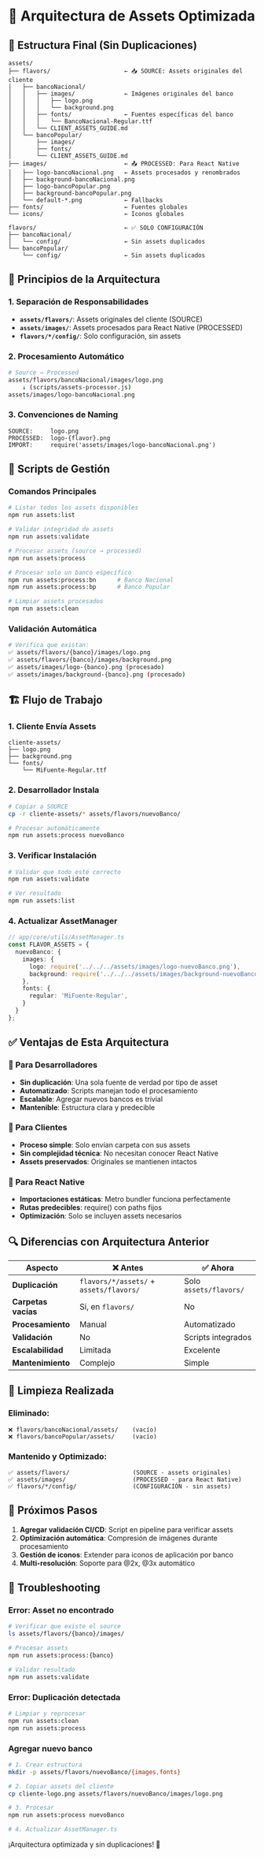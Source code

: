# 🎨 Arquitectura de Assets Optimizada

## 📁 **Estructura Final (Sin Duplicaciones)**

```
assets/
├── flavors/                     ← 📥 SOURCE: Assets originales del cliente
│   ├── bancoNacional/
│   │   ├── images/              ← Imágenes originales del banco
│   │   │   ├── logo.png
│   │   │   └── background.png
│   │   ├── fonts/               ← Fuentes específicas del banco
│   │   │   └── BancoNacional-Regular.ttf
│   │   └── CLIENT_ASSETS_GUIDE.md
│   └── bancoPopular/
│       ├── images/
│       ├── fonts/
│       └── CLIENT_ASSETS_GUIDE.md
├── images/                      ← 📤 PROCESSED: Para React Native
│   ├── logo-bancoNacional.png   ← Assets procesados y renombrados
│   ├── background-bancoNacional.png
│   ├── logo-bancoPopular.png
│   ├── background-bancoPopular.png
│   └── default-*.png            ← Fallbacks
├── fonts/                       ← Fuentes globales
└── icons/                       ← Iconos globales

flavors/                         ← ✅ SOLO CONFIGURACIÓN
├── bancoNacional/
│   └── config/                  ← Sin assets duplicados
└── bancoPopular/
    └── config/                  ← Sin assets duplicados
```

## 🎯 **Principios de la Arquitectura**

### **1. Separación de Responsabilidades**
- **`assets/flavors/`**: Assets originales del cliente (SOURCE)
- **`assets/images/`**: Assets procesados para React Native (PROCESSED)
- **`flavors/*/config/`**: Solo configuración, sin assets

### **2. Procesamiento Automático**
```bash
# Source → Processed
assets/flavors/bancoNacional/images/logo.png
    ↓ (scripts/assets-processor.js)
assets/images/logo-bancoNacional.png
```

### **3. Convenciones de Naming**
```
SOURCE:     logo.png
PROCESSED:  logo-{flavor}.png
IMPORT:     require('assets/images/logo-bancoNacional.png')
```

## 🔧 **Scripts de Gestión**

### **Comandos Principales**
```bash
# Listar todos los assets disponibles
npm run assets:list

# Validar integridad de assets
npm run assets:validate

# Procesar assets (source → processed)
npm run assets:process

# Procesar solo un banco específico
npm run assets:process:bn      # Banco Nacional
npm run assets:process:bp      # Banco Popular

# Limpiar assets procesados
npm run assets:clean
```

### **Validación Automática**
```bash
# Verifica que existan:
✅ assets/flavors/{banco}/images/logo.png
✅ assets/flavors/{banco}/images/background.png
✅ assets/images/logo-{banco}.png (procesado)
✅ assets/images/background-{banco}.png (procesado)
```

## 🏗️ **Flujo de Trabajo**

### **1. Cliente Envía Assets**
```
cliente-assets/
├── logo.png
├── background.png
└── fonts/
    └── MiFuente-Regular.ttf
```

### **2. Desarrollador Instala**
```bash
# Copiar a SOURCE
cp -r cliente-assets/* assets/flavors/nuevoBanco/

# Procesar automáticamente
npm run assets:process nuevoBanco
```

### **3. Verificar Instalación**
```bash
# Validar que todo esté correcto
npm run assets:validate

# Ver resultado
npm run assets:list
```

### **4. Actualizar AssetManager**
```typescript
// app/core/utils/AssetManager.ts
const FLAVOR_ASSETS = {
  nuevoBanco: {
    images: {
      logo: require('../../../assets/images/logo-nuevoBanco.png'),
      background: require('../../../assets/images/background-nuevoBanco.png'),
    },
    fonts: {
      regular: 'MiFuente-Regular',
    }
  }
};
```

## ✅ **Ventajas de Esta Arquitectura**

### **🚀 Para Desarrolladores**
- **Sin duplicación**: Una sola fuente de verdad por tipo de asset
- **Automatizado**: Scripts manejan todo el procesamiento
- **Escalable**: Agregar nuevos bancos es trivial
- **Mantenible**: Estructura clara y predecible

### **🏦 Para Clientes**
- **Proceso simple**: Solo envían carpeta con sus assets
- **Sin complejidad técnica**: No necesitan conocer React Native
- **Assets preservados**: Originales se mantienen intactos

### **📱 Para React Native**
- **Importaciones estáticas**: Metro bundler funciona perfectamente
- **Rutas predecibles**: require() con paths fijos
- **Optimización**: Solo se incluyen assets necesarios

## 🔍 **Diferencias con Arquitectura Anterior**

| Aspecto | ❌ Antes | ✅ Ahora |
|---------|----------|----------|
| **Duplicación** | `flavors/*/assets/` + `assets/flavors/` | Solo `assets/flavors/` |
| **Carpetas vacías** | Si, en `flavors/` | No |
| **Procesamiento** | Manual | Automatizado |
| **Validación** | No | Scripts integrados |
| **Escalabilidad** | Limitada | Excelente |
| **Mantenimiento** | Complejo | Simple |

## 🧹 **Limpieza Realizada**

### **Eliminado:**
```
❌ flavors/bancoNacional/assets/    (vacío)
❌ flavors/bancoPopular/assets/     (vacío)
```

### **Mantenido y Optimizado:**
```
✅ assets/flavors/                  (SOURCE - assets originales)
✅ assets/images/                   (PROCESSED - para React Native)
✅ flavors/*/config/                (CONFIGURACIÓN - sin assets)
```

## 🎯 **Próximos Pasos**

1. **Agregar validación CI/CD**: Script en pipeline para verificar assets
2. **Optimización automática**: Compresión de imágenes durante procesamiento
3. **Gestión de iconos**: Extender para iconos de aplicación por banco
4. **Multi-resolución**: Soporte para @2x, @3x automático

## 🔧 **Troubleshooting**

### **Error: Asset no encontrado**
```bash
# Verificar que existe el source
ls assets/flavors/{banco}/images/

# Procesar assets
npm run assets:process:{banco}

# Validar resultado
npm run assets:validate
```

### **Error: Duplicación detectada**
```bash
# Limpiar y reprocesar
npm run assets:clean
npm run assets:process
```

### **Agregar nuevo banco**
```bash
# 1. Crear estructura
mkdir -p assets/flavors/nuevoBanco/{images,fonts}

# 2. Copiar assets del cliente
cp cliente-logo.png assets/flavors/nuevoBanco/images/logo.png

# 3. Procesar
npm run assets:process nuevoBanco

# 4. Actualizar AssetManager.ts
```

¡Arquitectura optimizada y sin duplicaciones! 🚀